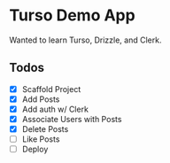 # Turso Demo App

Wanted to learn Turso, Drizzle, and Clerk.

## Todos

- [x] Scaffold Project
- [x] Add Posts
- [x] Add auth w/ Clerk
- [x] Associate Users with Posts
- [x] Delete Posts
- [ ] Like Posts
- [ ] Deploy
